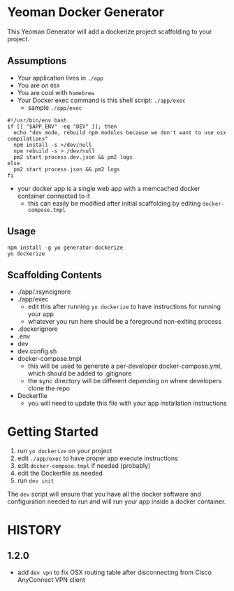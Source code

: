 # Yeoman Docker Generator

This Yeoman Generator will add a dockerize project scaffolding to your project.

## Assumptions

* Your application lives in `./app`
* You are on `OSX`
* You are cool with `homebrew`
* Your Docker exec command is this shell script: `./app/exec`
  * sample `./app/exec`
```
#!/usr/bin/env bash
if [[ "$APP_ENV" -eq "DEV" ]]; then
  echo "dev mode, rebuild npm modules because we don't want to use osx compilations"
  npm install -s >/dev/null
  npm rebuild -s > /dev/null
  pm2 start process.dev.json && pm2 logs
else
  pm2 start process.json && pm2 logs
fi
```
* your docker app is a single web app with a memcached docker container connected to it
  * this can easily be modified after initial scaffolding by editing `docker-compose.tmpl`

## Usage

```
npm install -g yo generator-dockerize
yo dockerize
```

## Scaffolding Contents

* ./app/.rsyncignore
* ./app/exec
  * edit this after running `yo dockerize` to have instructions for running your app
  * whatever you run here should be a foreground non-exiting process
* .dockerignore
* .env
* dev
* dev.config.sh
* docker-compose.tmpl
  * this will be used to generate a per-developer docker-compose.yml, which should be added to .gitignore
  * the sync directory will be different depending on where developers clone the repo
* Dockerfile
  * you will need to update this file with your app installation instructions

# Getting Started

1. run `yo dockerize` on your project
2. edit `./app/exec` to have proper app execute instructions
3. edit `docker-compose.tmpl` if needed (probably)
4. edit the Dockerfile as needed
5. run `dev init`

The `dev` script will ensure that you have all the docker software and configuration needed to run and will run your app inside a docker container.

# HISTORY

## 1.2.0
  - add `dev vpn` to fix OSX routing table after disconnecting from Cisco AnyConnect VPN client
